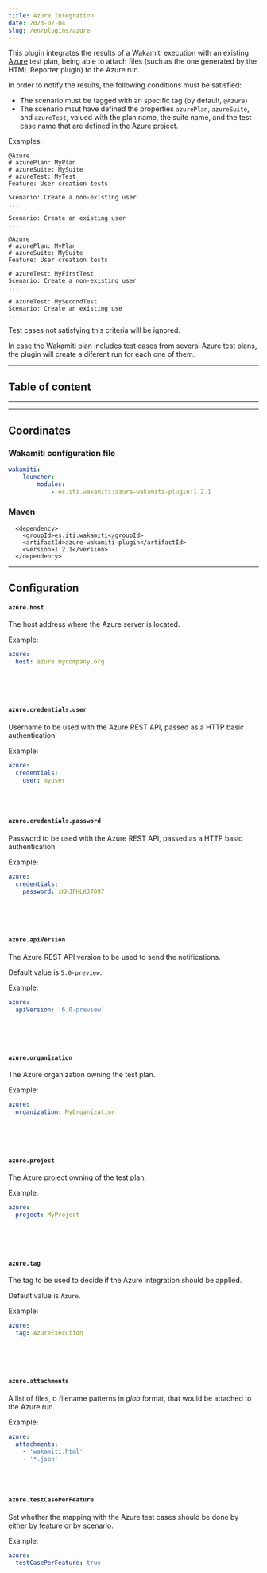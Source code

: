 ```yaml
---
title: Azure Integration
date: 2023-07-04
slug: /en/plugins/azure
---
```


This plugin integrates the results of a Wakamiti execution with an existing
[Azure](https://azure.microsoft.com/) test plan, being able to attach files (such as the 
one generated by the HTML Reporter plugin) to the Azure run.

In order to notify the results, the following conditions must be satisfied:
- The scenario must be tagged with an specific tag (by default, `@Azure`)
- The scenario msut have defined the properties `azurePlan`, `azureSuite`, and `azureTest`,
valued with the plan name, the suite name, and the test case name that are defined in the Azure
project.

Examples:

```gherkin
@Azure
# azurePlan: MyPlan
# azureSuite: MySuite
# azureTest: MyTest
Feature: User creation tests

Scenario: Create a non-existing user
...

Scenario: Create an existing user
...
```

```gherkin
@Azure
# azurePlan: MyPlan
# azureSuite: MySuite
Feature: User creation tests

# azureTest: MyFirstTest
Scenario: Create a non-existing user
...

# azureTest: MySecondTest
Scenario: Create an existing use
...
```

Test cases not satisfying this criteria will be ignored.

In case the Wakamiti plan includes test cases from several Azure test plans, the plugin will create 
a diferent run for each one of them.

---
## Table of content

---

---
## Coordinates


### Wakamiti configuration file

```yaml
wakamiti:
    launcher:
        modules:
            - es.iti.wakamiti:azure-wakamiti-plugin:1.2.1
```

### Maven

```
  <dependency>
    <groupId>es.iti.wakamiti</groupId>
    <artifactId>azure-wakamiti-plugin</artifactId>
    <version>1.2.1</version>
  </dependency>
```

---
## Configuration


####  `azure.host`
The host address where the Azure server is located.

Example:

```yaml
azure:
  host: azure.mycompany.org
  
```

<br /><br />

####  `azure.credentials.user`
Username to be used with the Azure REST API, passed as a HTTP basic authentication.

Example:

```yaml
azure:
  credentials:
    user: myuser

```

<br /><br />

####  `azure.credentials.password`
Password to be used with the Azure REST API, passed as a HTTP basic authentication.

Example:

```yaml
azure:
  credentials:
    password: xKHJFHLKJ7897
  
```

<br /><br />

####  `azure.apiVersion`
The Azure REST API version to be used to send the notifications.

Default value is `5.0-preview`.

Example:

```yaml
azure:
  apiVersion: '6.0-preview'
  
```

<br /><br />

####  `azure.organization`
The Azure organization owning the test plan.

Example:

```yaml
azure:
  organization: MyOrganization
  
```

<br /><br />

####  `azure.project`
The Azure project owning of the test plan.

Example:

```yaml
azure:
  project: MyProject
  
```

<br /><br />

####  `azure.tag`
The tag to be used to decide if the Azure integration should be applied.

Default value is `Azure`.

Example:

```yaml
azure:
  tag: AzureExecution
  
```

<br /><br />

####  `azure.attachments`
A list of files, o filename patterns in _glob_ format, that would be attached to the Azure run.


Example:

```yaml
azure:
  attachments:
    - 'wakamiti.html'
    - '*.json'  
```

<br /><br />

#### `azure.testCasePerFeature`
Set whether the mapping with the Azure test cases should be done by either by feature or by scenario.

Example:
```yaml
azure:
  testCasePerFeature: true
```
